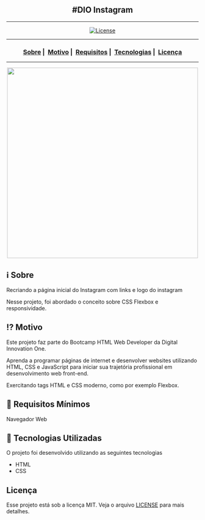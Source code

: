 <h2 align="center">#DIO Instagram</h2>

___

<!-- <p align="center">
  <img src="https://i.ibb.co/fkwXNGt/miniatura.png" width="300" heigth="300">
</p> -->

<p align="center">
  <a href="LICENSE">
    <img alt="License" src="https://img.shields.io/badge/license-MIT-%23F8952D">
  </a>
</p>

___

<h3 align="center">
  <a href="#information_source-sobre">Sobre</a>&nbsp;|&nbsp;
  <a href="#interrobang-motivo">Motivo</a>&nbsp;|&nbsp;
  <a href="#seedling-requisitos-mínimos">Requisitos</a>&nbsp;|&nbsp;
  <a href="#rocket-tecnologias-utilizadas">Tecnologias</a>&nbsp;|&nbsp;
  <a href="#licença">Licença</a>
</h3>

___

<p align="center">
  <img src="https://i.ibb.co/fkwXNGt/miniatura.png" width="500" heigth="500">
</p>

## :information_source: Sobre

Recriando a página inicial do Instagram com links e logo do instagram

Nesse projeto, foi abordado o conceito sobre CSS Flexbox e responsividade.

## :interrobang: Motivo

Este projeto faz parte do Bootcamp HTML Web Developer da Digital Innovation One.

Aprenda a programar páginas de internet e desenvolver websites utilizando HTML, CSS e JavaScript para iniciar sua trajetória profissional em desenvolvimento web front-end.

Exercitando tags HTML e CSS moderno, como por exemplo Flexbox.

## :seedling: Requisitos Mínimos

Navegador Web

## :rocket: Tecnologias Utilizadas 

O projeto foi desenvolvido utilizando as seguintes tecnologias

- HTML
- CSS


## Licença 

Esse projeto está sob a licença MIT. Veja o arquivo [LICENSE](LICENSE) para mais detalhes.